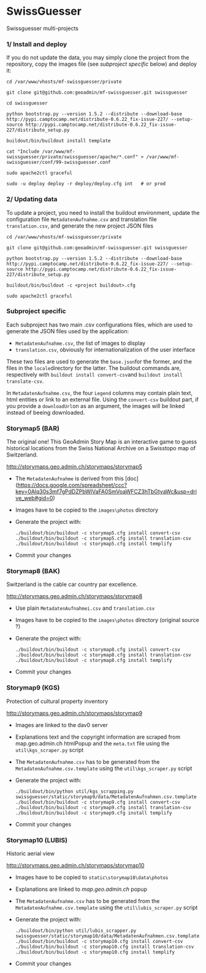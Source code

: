 SwissGuesser
============

Swissguesser multi-projects

### 1/ Install and deploy

If you do not update the data, you may simply clone the project from the repository, copy the images file (see _subproject specific_ below) and deploy it:

    cd /var/www/vhosts/mf-swissguesser/private

    git clone git@github.com:geoadmin/mf-swissguesser.git swissguesser

    cd swissguesser

    python bootstrap.py --version 1.5.2 --distribute --download-base http://pypi.camptocamp.net/distribute-0.6.22_fix-issue-227/ --setup-source http://pypi.camptocamp.net/distribute-0.6.22_fix-issue-227/distribute_setup.py

    buildout/bin/buildout install template

    cat "Include /var/www/mf-swissguesser/private/swissguesser/apache/*.conf" > /var/www/mf-swissguesser/conf/99-swissguesser.conf

    sudo apache2ctl graceful

    sudo -u deploy deploy -r deploy/deploy.cfg int   # or prod

### 2/ Updating data

To update a project, you need to install the buildout environment, update the configuration file `MetadatenAufnahme.csv` and translation file `translation.csv`, and 
generate the new project JSON files 

    cd /var/www/vhosts/mf-swissguesser/private

    git clone git@github.com:geoadmin/mf-swissguesser.git swissguesser

    python bootstrap.py --version 1.5.2 --distribute --download-base http://pypi.camptocamp.net/distribute-0.6.22_fix-issue-227/ --setup-source http://pypi.camptocamp.net/distribute-0.6.22_fix-issue-227/distribute_setup.py

    buildout/bin/buildout -c <project buildout>.cfg

    sudo apache2ctl graceful



### Subproject specific

Each subproject has two main .csv configurations files, which are used to generate the JSON files used by the application:

* `MetadatenAufnahme.csv`, the list of images to display
* `translation.csv`, obviously for internationalization of the user interface

These two files are used to generate the `base.json`for the former, and the files in the `locale`directory for the latter.
The buildout commands are, respectively with `buildout install convert-csv`and `buildout install translate-csv`.

In `MetadatenAufnahme.csv`, the four `Legend` columns may contain plain text, html entities or link to an external file. Using the `convert-csv`
buildout part, if you provide a `downloadUrl`on as an argument, the images will be linked instead of beeing downloaded.

### Storymap5 (BAR)

The original one! This GeoAdmin Story Map is an interactive game to guess historical locations from the Swiss National Archive on a Swisstopo map of Switzerland.

http://storymaps.geo.admin.ch/storymaps/storymap5

* The `MetadatenAufnahme` is derived from this [doc] (https://docs.google.com/spreadsheet/ccc?key=0Alq30s3mf7gPdDZPbWlVaFA0SmVoaWFCZ3hTbGtyaWc&usp=drive_web#gid=0)
* Images have to be copied to the `images\photos` directory
* Generate the project with:
    
    ```
    ./buildout/bin/buildout -c storymap5.cfg install convert-csv
    ./buildout/bin/buildout -c storymap5.cfg install translation-csv
    ./buildout/bin/buildout -c storymap5.cfg install templify
    ```

* Commit your changes

### Storymap8 (BAK)

Switzerland is the cable car country par excellence.

http://storymaps.geo.admin.ch/storymaps/storymap8

* Use plain `MetadatenAufnahmei.csv` and `translation.csv`
* Images have to be copied to the `images\photos` directory (original source ?)
* Generate the project with:
    
    ```
    ./buildout/bin/buildout -c storymap8.cfg install convert-csv
    ./buildout/bin/buildout -c storymap8.cfg install translation-csv
    ./buildout/bin/buildout -c storymap8.cfg install templify
    ```

* Commit your changes

### Storymap9 (KGS)

Protection of cultural property inventory

http://storymaps.geo.admin.ch/storymaps/storymap9

* Images are linked to the dav0 server
* Explanations text and the copyright information are scraped from map.geo.admin.ch htmlPopup and the `meta.txt` file using the `util\kgs_scraper.py` script
* The `MetadatenAufnahme.csv` has to be generated from the `MetadatenAufnahme.csv.template` using the
  `util\kgs_scraper.py` script
* Generate the project with:
    
    ```
    ./buildout/bin/python util/kgs_scrapping.py swissguesser/static/storymap9/data/MetadatenAufnahmen.csv.template
    ./buildout/bin/buildout -c storymap9.cfg install convert-csv
    ./buildout/bin/buildout -c storymap9.cfg install translation-csv
    ./buildout/bin/buildout -c storymap9.cfg install templify
    ```

* Commit your changes


### Storymap10 (LUBIS)

Historic aerial view

http://storymaps.geo.admin.ch/storymaps/storymap10

* Images have to be copied to `static\storymap10\data\photos`
* Explanations are linked to _map.geo.admin.ch_ popup
* The `MetadatenAufnahme.csv` has to be generated from the `MetadatenAufnahme.csv.template` using the
  `util\lubis_scraper.py` script
* Generate the project with:
    
    ```
    ./buildout/bin/python util/lubis_scrapper.py swissguesser/static/storymap10/data/MetadatenAufnahmen.csv.template
    ./buildout/bin/buildout -c storymap10.cfg install convert-csv
    ./buildout/bin/buildout -c storymap10.cfg install translation-csv
    ./buildout/bin/buildout -c storymap10.cfg install templify
    ```

* Commit your changes
